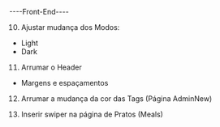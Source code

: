 ----Front-End----

<!-- 1. Inputs não estão pegando a margem inferior
2. Os ícones não estão aparecendo no Header e nos botões
3. Criar Número de pedidos na NavBar e no botão do header -->


<!-- 4. Seções
5. Tags
6. Seções dos prato -->

<!-- 7. Ajustar margens e paddings

8. Criar o layout:
- Mobile
- Tablet
- Desktop

9. Criação das Páginas -->

10. Ajustar mudança dos Modos:
- Light
- Dark 

11. Arrumar o Header
- Margens e espaçamentos

12. Arrumar a mudança da cor das Tags (Página AdminNew)

13. Inserir swiper na página de Pratos (Meals)